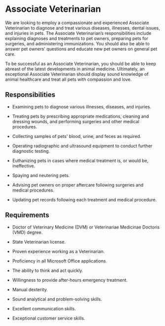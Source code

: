 # Associate Veterinarian

We are looking to employ a compassionate and experienced Associate Veterinarian to diagnose and treat various diseases, illnesses, dental issues, and injuries in pets. The Associate Veterinarian’s responsibilities include explaining diagnoses and treatments to pet owners, preparing pets for surgeries, and administering immunizations. You should also be able to answer pet owners' questions and educate new pet owners on general pet care.

To be successful as an Associate Veterinarian, you should be able to keep abreast of the latest developments in animal medicine. Ultimately, an exceptional Associate Veterinarian should display sound knowledge of animal healthcare and treat all pets with compassion and love.

## Responsibilities

* Examining pets to diagnose various illnesses, diseases, and injuries.

* Treating pets by prescribing appropriate medications, cleaning and dressing wounds, and performing surgeries and other medical procedures.

* Collecting samples of pets' blood, urine, and feces as required.

* Operating radiographic and ultrasound equipment to conduct further diagnostic testing.

* Euthanizing pets in cases where medical treatment is, or would be, ineffective.

* Spaying and neutering pets.

* Advising pet owners on proper aftercare following surgeries and medical procedures.

* Updating pet records following each treatment and medical procedure.

## Requirements

* Doctor of Veterinary Medicine (DVM) or Veterinariae Medicinae Doctoris (VMD) degree.

* State Veterinarian license.

* Proven experience working as a Veterinarian.

* Proficiency in all Microsoft Office applications.

* The ability to think and act quickly.

* Willingness to provide after-hours emergency treatment.

* Manual dexterity.

* Sound analytical and problem-solving skills.

* Excellent communication skills.

* Exceptional customer service skills.

